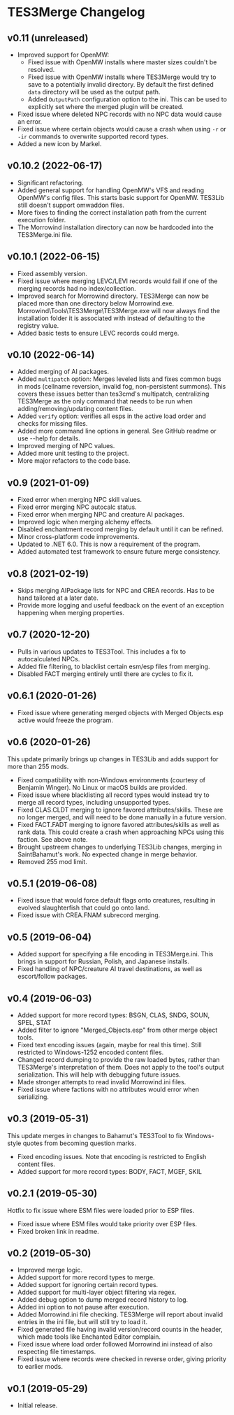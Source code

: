 # TES3Merge Changelog
## v0.11 (unreleased)

* Improved support for OpenMW:
	* Fixed issue with OpenMW installs where master sizes couldn't be resolved.
	* Fixed issue with OpenMW installs where TES3Merge would try to save to a potentially invalid directory. By default the first defined `data` directory will be used as the output path.
	* Added `OutputPath` configuration option to the ini. This can be used to explicitly set where the merged plugin will be created.
* Fixed issue where deleted NPC records with no NPC data would cause an error.
* Fixed issue where certain objects would cause a crash when using `-r` or `-ir` commands to overwrite supported record types.
* Added a new icon by Markel.

## v0.10.2 (2022-06-17)

* Significant refactoring.
* Added general support for handling OpenMW's VFS and reading OpenMW's config files. This starts basic support for OpenMW. TES3Lib still doesn't support omwaddon files.
* More fixes to finding the correct installation path from the current execution folder.
* The Morrowind installation directory can now be hardcoded into the TES3Merge.ini file.

## v0.10.1 (2022-06-15)

* Fixed assembly version.
* Fixed issue where merging LEVC/LEVI records would fail if one of the merging records had no index/collection.
* Improved search for Morrowind directory. TES3Merge can now be placed more than one directory below Morrowind.exe. Morrowind\Tools\TES3Merge\TES3Merge.exe will now always find the installation folder it is associated with instead of defaulting to the registry value.
* Added basic tests to ensure LEVC records could merge.

## v0.10 (2022-06-14)

* Added merging of AI packages.
* Added `multipatch` option: Merges leveled lists and fixes common bugs in mods (cellname reversion, invalid fog, non-persistent summons). This covers these issues better than tes3cmd's multipatch, centralizing TES3Merge as the only command that needs to be run when adding/removing/updating content files.
* Added `verify` option: verifies all esps in the active load order and checks for missing files.
* Added more command line options in general. See GitHub readme or use --help for details.
* Improved merging of NPC values.
* Added more unit testing to the project.
* More major refactors to the code base.

## v0.9 (2021-01-09)

* Fixed error when merging NPC skill values.
* Fixed error merging NPC autocalc status.
* Fixed error when merging NPC and creature AI packages.
* Improved logic when merging alchemy effects.
* Disabled enchantment record merging by default until it can be refined.
* Minor cross-platform code improvements.
* Updated to .NET 6.0. This is now a requirement of the program.
* Added automated test framework to ensure future merge consistency.

## v0.8 (2021-02-19)

* Skips merging AIPackage lists for NPC and CREA records. Has to be hand tailored at a later date.
* Provide more logging and useful feedback on the event of an exception happening when merging properties.

## v0.7 (2020-12-20)

* Pulls in various updates to TES3Tool. This includes a fix to autocalculated NPCs.
* Added file filtering, to blacklist certain esm/esp files from merging.
* Disabled FACT merging entirely until there are cycles to fix it.

## v0.6.1 (2020-01-26)

* Fixed issue where generating merged objects with Merged Objects.esp active would freeze the program.

## v0.6 (2020-01-26)

This update primarily brings up changes in TES3Lib and adds support for more than 255 mods.

* Fixed compatibility with non-Windows environments (courtesy of Benjamin Winger). No Linux or macOS builds are provided.
* Fixed issue where blacklisting all record types would instead try to merge all record types, including unsupported types.
* Fixed CLAS.CLDT merging to ignore favored attributes/skills. These are no longer merged, and will need to be done manually in a future version.
* Fixed FACT.FADT merging to ignore favored attributes/skills as well as rank data. This could create a crash when approaching NPCs using this faction. See above note.
* Brought upstreem changes to underlying TES3Lib changes, merging in SaintBahamut's work. No expected change in merge behavior.
* Removed 255 mod limit.

## v0.5.1 (2019-06-08)

* Fixed issue that would force default flags onto creatures, resulting in evolved slaughterfish that could go onto land.
* Fixed issue with CREA.FNAM subrecord merging.

## v0.5 (2019-06-04)

* Added support for specifying a file encoding in TES3Merge.ini. This brings in support for Russian, Polish, and Japanese installs.
* Fixed handling of NPC/creature AI travel destinations, as well as escort/follow packages.

## v0.4 (2019-06-03)

* Added support for more record types: BSGN, CLAS, SNDG, SOUN, SPEL, STAT
* Added filter to ignore "Merged_Objects.esp" from other merge object tools.
* Fixed text encoding issues (again, maybe for real this time). Still restricted to Windows-1252 encoded content files.
* Changed record dumping to provide the raw loaded bytes, rather than TES3Merge's interpretation of them. Does not apply to the tool's output serialization. This will help with debugging future issues.
* Made stronger attempts to read invalid Morrowind.ini files.
* Fixed issue where factions with no attributes would error when serializing.

## v0.3 (2019-05-31)

This update merges in changes to Bahamut's TES3Tool to fix Windows-style quotes from becoming question marks.

* Fixed encoding issues. Note that encoding is restricted to English content files.
* Added support for more record types: BODY, FACT, MGEF, SKIL

## v0.2.1 (2019-05-30)

Hotfix to fix issue where ESM files were loaded prior to ESP files.

* Fixed issue where ESM files would take priority over ESP files.
* Fixed broken link in readme.

## v0.2 (2019-05-30)

* Improved merge logic.
* Added support for more record types to merge.
* Added support for ignoring certain record types.
* Added support for multi-layer object filtering via regex.
* Added debug option to dump merged record history to log.
* Added ini option to not pause after execution.
* Added Morrowind.ini file checking. TES3Merge will report about invalid entries in the ini file, but will still try to load it.
* Fixed generated file having invalid version/record counts in the header, which made tools like Enchanted Editor complain.
* Fixed issue where load order followed Morrowind.ini instead of also respecting file timestamps.
* Fixed issue where records were checked in reverse order, giving priority to earlier mods.

## v0.1 (2019-05-29)

* Initial release.
